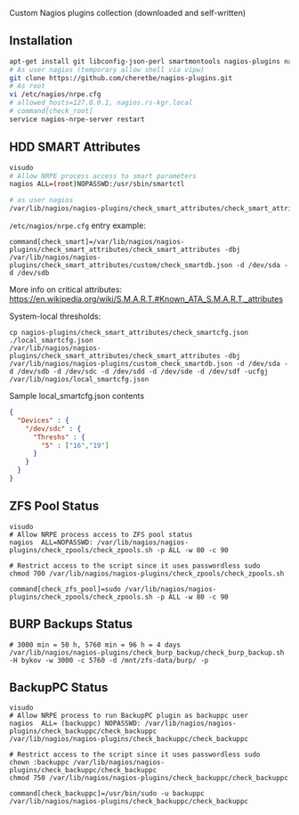 Custom Nagios plugins collection (downloaded and self-written)

## Installation
```bash
apt-get install git libconfig-json-perl smartmontools nagios-plugins nagios-nrpe-server
# As user nagios (temporary allow shell via vipw)
git clone https://github.com/cheretbe/nagios-plugins.git
# As root
vi /etc/nagios/nrpe.cfg
# allowed_hosts=127.0.0.1, nagios.rs-kgr.local
# command[check_root]
service nagios-nrpe-server restart
```

## HDD SMART Attributes

```bash
visudo
# Allow NRPE process access to smart parameters
nagios ALL=(root)NOPASSWD:/usr/sbin/smartctl

# as user nagios
/var/lib/nagios/nagios-plugins/check_smart_attributes/check_smart_attributes -dbj /var/lib/nagios/nagios-plugins/check_smart_attributes/custom/check_smartdb.json -d /dev/sda -d /dev/sdb
```
`/etc/nagios/nrpe.cfg` entry example:
```
command[check_smart]=/var/lib/nagios/nagios-plugins/check_smart_attributes/check_smart_attributes -dbj /var/lib/nagios/nagios-plugins/check_smart_attributes/custom/check_smartdb.json -d /dev/sda -d /dev/sdb
```
More info on critical attributes:
https://en.wikipedia.org/wiki/S.M.A.R.T.#Known_ATA_S.M.A.R.T._attributes

System-local thresholds:
```
cp nagios-plugins/check_smart_attributes/check_smartcfg.json ./local_smartcfg.json
/var/lib/nagios/nagios-plugins/check_smart_attributes/check_smart_attributes -dbj /var/lib/nagios/nagios-plugins/custom_check_smartdb.json -d /dev/sda -d /dev/sdb -d /dev/sdc -d /dev/sdd -d /dev/sde -d /dev/sdf -ucfgj /var/lib/nagios/local_smartcfg.json
```
Sample local_smartcfg.json contents
``` json
{
  "Devices" : {
    "/dev/sdc" : {
      "Threshs" : {
        "5" : ["16","19"]
      }
    }
  }
}
```

## ZFS Pool Status

```
visudo
# Allow NRPE process access to ZFS pool status
nagios  ALL=NOPASSWD: /var/lib/nagios/nagios-plugins/check_zpools/check_zpools.sh -p ALL -w 80 -c 90

# Restrict access to the script since it uses passwordless sudo
chmod 700 /var/lib/nagios/nagios-plugins/check_zpools/check_zpools.sh

command[check_zfs_pool]=sudo /var/lib/nagios/nagios-plugins/check_zpools/check_zpools.sh -p ALL -w 80 -c 90
```

## BURP Backups Status

```
# 3000 min = 50 h, 5760 min = 96 h = 4 days
/var/lib/nagios/nagios-plugins/check_burp_backup/check_burp_backup.sh -H bykov -w 3000 -c 5760 -d /mnt/zfs-data/burp/ -p
```

## BackupPC Status
```
visudo
# Allow NRPE process to run BackupPC plugin as backuppc user
nagios  ALL= (backuppc) NOPASSWD: /var/lib/nagios/nagios-plugins/check_backuppc/check_backuppc
/var/lib/nagios/nagios-plugins/check_backuppc/check_backuppc

# Restrict access to the script since it uses passwordless sudo
chown :backuppc /var/lib/nagios/nagios-plugins/check_backuppc/check_backuppc
chmod 750 /var/lib/nagios/nagios-plugins/check_backuppc/check_backuppc

command[check_backuppc]=/usr/bin/sudo -u backuppc /var/lib/nagios/nagios-plugins/check_backuppc/check_backuppc
```
